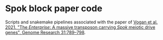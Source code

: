 # Spok block paper code
Scripts and snakemake pipelines associated with the paper of [Vogan et al. 2021. "The *Enterprise*: A massive transposon carrying *Spok* meiotic drive genes", Genome Research 31:789–798](https://genome.cshlp.org/content/early/2021/04/16/gr.267609.120).
